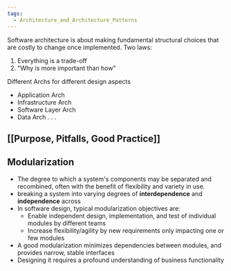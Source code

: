 ```yaml
---
tags:
  - Architecture_and_Architecture_Patterns
---
```

Software architecture is about making fundamental structural choices that are costly to change once implemented. Two laws:
1. Everything is a trade-off
2. "Why is more important than how"

Different Archs for different design aspects
- Application Arch
- Infrastructure Arch
- Software Layer Arch
- Data Arch . . .

## [[Purpose, Pitfalls, Good Practice]]

## Modularization
- The degree to which a system's components may be separated and recombined, often with the benefit of flexibility and variety in use.
- breaking a system into varying degrees of **interdependence** and **independence** across
- In software design, typical modularization objectives are:
	- Enable independent design, implementation, and test of individual modules by different teams
	- Increase flexibility/agility by new requirements only impacting one or few modules
- A good modularization minimizes dependencies between modules, and provides narrow, stable interfaces
- Designing it requires a profound understanding of business functionality